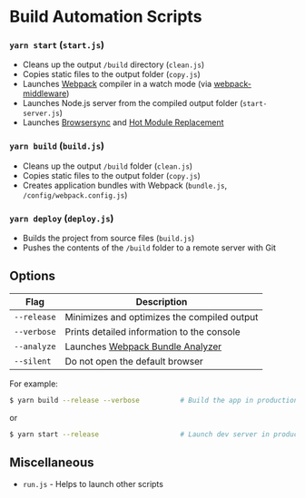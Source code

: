 # Build Automation Scripts

### `yarn start` (`start.js`)

- Cleans up the output `/build` directory (`clean.js`)
- Copies static files to the output folder (`copy.js`)
- Launches [Webpack](https://webpack.github.io/) compiler in a watch mode (via
  [webpack-middleware](https://github.com/kriasoft/webpack-middleware))
- Launches Node.js server from the compiled output folder (`start-server.js`)
- Launches [Browsersync](https://browsersync.io/) and
  [Hot Module Replacement](https://webpack.github.io/docs/hot-module-replacement)

### `yarn build` (`build.js`)

- Cleans up the output `/build` folder (`clean.js`)
- Copies static files to the output folder (`copy.js`)
- Creates application bundles with Webpack (`bundle.js`, `/config/webpack.config.js`)

### `yarn deploy` (`deploy.js`)

- Builds the project from source files (`build.js`)
- Pushes the contents of the `/build` folder to a remote server with Git

## Options

| Flag        | Description                                                                         |
| ----------- | ----------------------------------------------------------------------------------- |
| `--release` | Minimizes and optimizes the compiled output                                         |
| `--verbose` | Prints detailed information to the console                                          |
| `--analyze` | Launches [Webpack Bundle Analyzer](https://github.com/th0r/webpack-bundle-analyzer) |
| `--silent`  | Do not open the default browser                                                     |

For example:

```sh
$ yarn build --release --verbose          # Build the app in production mode
```

or

```sh
$ yarn start --release                    # Launch dev server in production mode
```

## Miscellaneous

- `run.js` - Helps to launch other scripts
